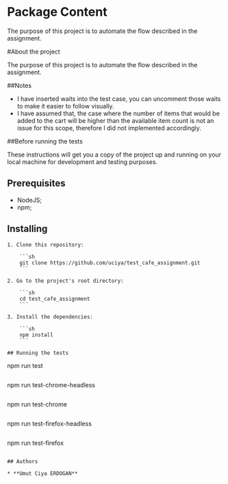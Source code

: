 # Package Content

The purpose of this project is to automate the flow described in the assignment.

#About the project

The purpose of this project is to automate the flow described in the assignment.

##Notes

* I have inserted waits into the test case, you can uncomment those waits to make it easier to follow visually.
* I have assumed that, the case where the number of items that would be added to the cart will be higher than the available item count is not an issue for this scope, therefore I did not implemented accordingly.

##Before running the tests

These instructions will get you a copy of the project up and running on your local machine for development and testing purposes. 

## Prerequisites

 - NodeJS;
 - npm;

## Installing

```
1. Clone this repository:

    ```sh
    git clone https://github.com/uciya/test_cafe_assignment.git
    ```

2. Go to the project's root directory:

    ```sh
    cd test_cafe_assignment
    ```

3. Install the dependencies:

    ```sh
    npm install
    ```
	
## Running the tests

```
npm run test
```
```
npm run test-chrome-headless
```
```
npm run test-chrome
```
```
npm run test-firefox-headless
```
```
npm run test-firefox
```

## Authors

* **Umut Ciya ERDOGAN**




